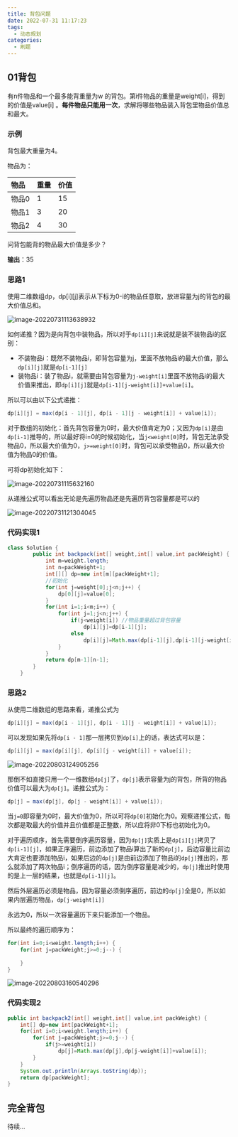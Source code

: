 ```yaml
---
title: 背包问题
date: 2022-07-31 11:17:23
tags: 
  - 动态规划
categories:
  - 刷题
---
```


## 01背包

有n件物品和一个最多能背重量为w 的背包。第i件物品的重量是weight[i]，得到的价值是value[i] 。**每件物品只能用一次**，求解将哪些物品装入背包里物品价值总和最大。

### 示例

背包最大重量为4。

物品为：

| 物品  | 重量 | 价值 |
| :---- | :--- | :--- |
| 物品0 | 1    | 15   |
| 物品1 | 3    | 20   |
| 物品2 | 4    | 30   |

问背包能背的物品最大价值是多少？

**输出**：35

### 思路1

使用二维数组dp，dp[i]\[j]表示从下标为0-i的物品任意取，放进容量为j的背包的最大价值总和。

![image-20220731113638932](https://s2.loli.net/2022/07/31/wrQNC3Ji2MVWeXD.png)

如何递推？因为是向背包中装物品，所以对于`dp[i][j]`来说就是装不装物品i的区别：

* 不装物品i：既然不装物品i，即背包容量为j，里面不放物品i的最大价值，那么`dp[i][j]`就是`dp[i-1][j]`
* 装物品i：装了物品i，就需要由背包容量为`j-weight[i]`里面不放物品i的最大价值来推出，即`dp[i][j]`就是`dp[i-1][j-weight[i]]+value[i]`。

所以可以由以下公式递推：

~~~java
dp[i][j] = max(dp[i - 1][j], dp[i - 1][j - weight[i]] + value[i]);
~~~

对于数组的初始化：首先背包容量为0时，最大价值肯定为0；又因为`dp[i]`是由`dp[i-1]`推导的，所以最好将i=0的时候初始化，当`j<weight[0]`时，背包无法承受物品0，所以最大价值为0，`j>=weight[0]`时，背包可以承受物品0，所以最大价值为物品0的价值。

可将dp初始化如下：

![image-20220731115632160](https://s2.loli.net/2022/07/31/AOaqkcu3W1sl5QV.png)

从递推公式可以看出无论是先遍历物品还是先遍历背包容量都是可以的

![image-20220731121304045](https://s2.loli.net/2022/07/31/awHzStumLjF5sKy.png)

### 代码实现1

~~~java
class Solution {
        public int backpack(int[] weight,int[] value,int packWeight) {
            int m=weight.length;
            int n=packWeight+1;
            int[][] dp=new int[m][packWeight+1];
            //初始化
            for(int j=weight[0];j<n;j++) {
                dp[0][j]=value[0];
            }
            for(int i=1;i<m;i++) {
                for(int j=1;j<n;j++) {
                    if(j<weight[i]) //物品重量超过背包容量
                        dp[i][j]=dp[i-1][j];
                    else
                        dp[i][j]=Math.max(dp[i-1][j],dp[i-1][j-weight[i]]+value[i]);
                }
            }
            return dp[m-1][n-1];
        }
    }
~~~

### 思路2

从使用二维数组的思路来看，递推公式为

~~~java
dp[i][j] = max(dp[i - 1][j], dp[i - 1][j - weight[i]] + value[i]);
~~~

可以发现如果先将`dp[i - 1]`那一层拷贝到`dp[i]`上的话，表达式可以是：

~~~java
dp[i][j] = max(dp[i][j], dp[i][j - weight[i]] + value[i]);
~~~

![image-20220803124905256](https://s2.loli.net/2022/08/03/EDjoFJf2C51OWLK.png)

那倒不如直接只用一个一维数组`dp[j]`了，`dp[j]`表示容量为j的背包，所背的物品价值可以最大为`dp[j]`。递推公式为：

~~~java
dp[j] = max(dp[j], dp[j - weight[i]] + value[i]);
~~~

当`j=0`即容量为0时，最大价值为0，所以可将`dp[0]`初始化为0。观察递推公式，每次都是取最大的价值并且价值都是正整数，所以应将非0下标也初始化为0。

对于遍历顺序，首先需要倒序遍历容量，因为`dp[j]`实质上是`dp[i][j]`拷贝了`dp[i-1][j]`，如果正序遍历，前边添加了物品i算出了新的`dp[j]`，后边容量比前边大肯定也要添加物品i，如果后边的`dp[j]`是由前边添加了物品i的`dp[j]`推出的，那么就添加了两次物品i；倒序遍历的话，因为倒序容量是减少的，`dp[j]`推出时使用的是上一层的结果，也就是`dp[i-1][j]`。

然后外层遍历必须是物品，因为容量必须倒序遍历，前边的`dp[j]`全是0，所以如果内层遍历物品，`dp[j-weight[i]]`

永远为0，所以一次容量遍历下来只能添加一个物品。

所以最终的遍历顺序为：

```java
for(int i=0;i<weight.length;i++) {
    for(int j=packWeight;j>=0;j--) {
        
    }
}
```

![image-20220803160540296](https://s2.loli.net/2022/08/03/lRkdD4ugibZzten.png)

### 代码实现2

~~~java
public int backpack2(int[] weight,int[] value,int packWeight) {
    int[] dp=new int[packWeight+1];
    for(int i=0;i<weight.length;i++) {
        for(int j=packWeight;j>=0;j--) {
            if(j>=weight[i])
                dp[j]=Math.max(dp[j],dp[j-weight[i]]+value[i]);
        }
    }
    System.out.println(Arrays.toString(dp));
    return dp[packWeight];
}
~~~

## 完全背包

待续...

